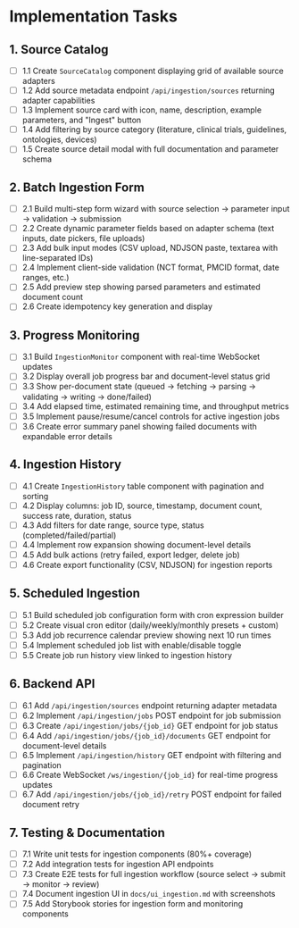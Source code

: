 # Implementation Tasks

## 1. Source Catalog

- [ ] 1.1 Create `SourceCatalog` component displaying grid of available source adapters
- [ ] 1.2 Add source metadata endpoint `/api/ingestion/sources` returning adapter capabilities
- [ ] 1.3 Implement source card with icon, name, description, example parameters, and "Ingest" button
- [ ] 1.4 Add filtering by source category (literature, clinical trials, guidelines, ontologies, devices)
- [ ] 1.5 Create source detail modal with full documentation and parameter schema

## 2. Batch Ingestion Form

- [ ] 2.1 Build multi-step form wizard with source selection → parameter input → validation → submission
- [ ] 2.2 Create dynamic parameter fields based on adapter schema (text inputs, date pickers, file uploads)
- [ ] 2.3 Add bulk input modes (CSV upload, NDJSON paste, textarea with line-separated IDs)
- [ ] 2.4 Implement client-side validation (NCT format, PMCID format, date ranges, etc.)
- [ ] 2.5 Add preview step showing parsed parameters and estimated document count
- [ ] 2.6 Create idempotency key generation and display

## 3. Progress Monitoring

- [ ] 3.1 Build `IngestionMonitor` component with real-time WebSocket updates
- [ ] 3.2 Display overall job progress bar and document-level status grid
- [ ] 3.3 Show per-document state (queued → fetching → parsing → validating → writing → done/failed)
- [ ] 3.4 Add elapsed time, estimated remaining time, and throughput metrics
- [ ] 3.5 Implement pause/resume/cancel controls for active ingestion jobs
- [ ] 3.6 Create error summary panel showing failed documents with expandable error details

## 4. Ingestion History

- [ ] 4.1 Create `IngestionHistory` table component with pagination and sorting
- [ ] 4.2 Display columns: job ID, source, timestamp, document count, success rate, duration, status
- [ ] 4.3 Add filters for date range, source type, status (completed/failed/partial)
- [ ] 4.4 Implement row expansion showing document-level details
- [ ] 4.5 Add bulk actions (retry failed, export ledger, delete job)
- [ ] 4.6 Create export functionality (CSV, NDJSON) for ingestion reports

## 5. Scheduled Ingestion

- [ ] 5.1 Build scheduled job configuration form with cron expression builder
- [ ] 5.2 Create visual cron editor (daily/weekly/monthly presets + custom)
- [ ] 5.3 Add job recurrence calendar preview showing next 10 run times
- [ ] 5.4 Implement scheduled job list with enable/disable toggle
- [ ] 5.5 Create job run history view linked to ingestion history

## 6. Backend API

- [ ] 6.1 Add `/api/ingestion/sources` endpoint returning adapter metadata
- [ ] 6.2 Implement `/api/ingestion/jobs` POST endpoint for job submission
- [ ] 6.3 Create `/api/ingestion/jobs/{job_id}` GET endpoint for job status
- [ ] 6.4 Add `/api/ingestion/jobs/{job_id}/documents` GET endpoint for document-level details
- [ ] 6.5 Implement `/api/ingestion/history` GET endpoint with filtering and pagination
- [ ] 6.6 Create WebSocket `/ws/ingestion/{job_id}` for real-time progress updates
- [ ] 6.7 Add `/api/ingestion/jobs/{job_id}/retry` POST endpoint for failed document retry

## 7. Testing & Documentation

- [ ] 7.1 Write unit tests for ingestion components (80%+ coverage)
- [ ] 7.2 Add integration tests for ingestion API endpoints
- [ ] 7.3 Create E2E tests for full ingestion workflow (source select → submit → monitor → review)
- [ ] 7.4 Document ingestion UI in `docs/ui_ingestion.md` with screenshots
- [ ] 7.5 Add Storybook stories for ingestion form and monitoring components
